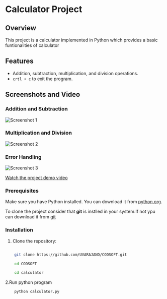 # Calculator Project

## Overview

This project is a calculator implemented in Python which  provides a basic funtionalities of calculator 

## Features

- Addition, subtraction, multiplication, and division operations.
- `crtl + c` to exit the program.


## Screenshots and Video
### Addition and Subtraction

![Screenshot 1](/screenshot/screenshot1.png)

### Multiplication and Division
![Screenshot 2](/screenshot/screenshot2.png)

### Error Handling
![Screenshot 3](/screenshot/screenshot3.png)

[Watch the project demo video](/video/demo.mp4)

### Prerequisites

Make sure you have Python installed. You can download it from [python.org](https://www.python.org/).

To clone the project consider that **git** is instlled in your system.If not ypu can download it from [git](https://git-scm.com/downloads)

### Installation

1. Clone the repository:

```bash

    git clone https://github.com/UVARAJAND/CODSOFT.git

    cd CODSOFT

    cd calculator
```

2.Run python program
```bash
    python calculator.py
```
